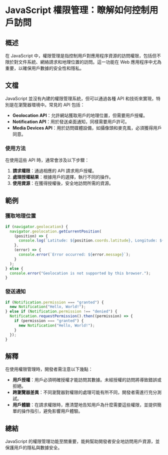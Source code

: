 <!--
Meta Description: # JavaScript 權限管理：瞭解如何控制用戶訪問 ## 概述 在 JavaScript 中，權限管理是指控制用戶對應用程序資源的訪問權限，包括但不限於對文件系統、網絡請求和地理位置的訪問。這一功能在 Web 應用程序中尤為重要，以確保用戶數據的安全性和隱私。 ## 文檔 JavaScript...
Meta Keywords: api, javascript, notification, error, geolocation
-->

# JavaScript 權限管理：瞭解如何控制用戶訪問

## 概述
在 JavaScript 中，權限管理是指控制用戶對應用程序資源的訪問權限，包括但不限於對文件系統、網絡請求和地理位置的訪問。這一功能在 Web 應用程序中尤為重要，以確保用戶數據的安全性和隱私。

## 文檔
JavaScript 並沒有內建的權限管理系統，但可以通過各種 API 和技術來實現，特別是在瀏覽器環境中。常見的 API 包括：

- **Geolocation API**：允許網站獲取用戶的地理位置，但需要用戶授權。
- **Notification API**：用於發送桌面通知，同樣需要用戶許可。
- **Media Devices API**：用於訪問媒體設備，如攝像頭和麥克風，必須獲得用戶同意。

### 使用方法
在使用這些 API 時，通常會涉及以下步驟：

1. **請求權限**：通過相應的 API 請求用戶授權。
2. **處理授權結果**：根據用戶的選擇，執行不同的操作。
3. **使用資源**：在獲得授權後，安全地訪問所需的資源。

## 範例
### 獲取地理位置
```javascript
if (navigator.geolocation) {
  navigator.geolocation.getCurrentPosition(
    (position) => {
      console.log(`Latitude: ${position.coords.latitude}, Longitude: ${position.coords.longitude}`);
    },
    (error) => {
      console.error(`Error occurred: ${error.message}`);
    }
  );
} else {
  console.error("Geolocation is not supported by this browser.");
}
```

### 發送通知
```javascript
if (Notification.permission === "granted") {
  new Notification("Hello, World!");
} else if (Notification.permission !== "denied") {
  Notification.requestPermission().then((permission) => {
    if (permission === "granted") {
      new Notification("Hello, World!");
    }
  });
}
```

## 解釋
在使用權限管理時，開發者需注意以下幾點：

- **用戶授權**：用戶必須明確授權才能訪問其數據。未經授權的訪問將導致錯誤或拒絕。
- **跨瀏覽器差異**：不同瀏覽器對權限的處理可能有所不同，開發者需進行充分測試。
- **用戶體驗**：在請求權限時，應清楚地告知用戶為什麼需要這些權限，並提供簡單的操作指引，避免影響用戶體驗。

## 總結
JavaScript 的權限管理功能至關重要，能夠幫助開發者安全地訪問用戶資源，並保護用戶的隱私與數據安全。